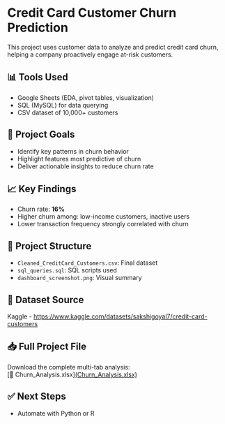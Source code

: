 # Credit Card Customer Churn Prediction

This project uses customer data to analyze and predict credit card churn, helping a company proactively engage at-risk customers.

## 📊 Tools Used
- Google Sheets (EDA, pivot tables, visualization)
- SQL (MySQL) for data querying
- CSV dataset of 10,000+ customers

## 🧠 Project Goals
- Identify key patterns in churn behavior
- Highlight features most predictive of churn
- Deliver actionable insights to reduce churn rate

## 📈 Key Findings
- Churn rate: **16%**
- Higher churn among: low-income customers, inactive users
- Lower transaction frequency strongly correlated with churn

## 📂 Project Structure
- `Cleaned_CreditCard_Customers.csv`: Final dataset
- `sql_queries.sql`: SQL scripts used
- `dashboard_screenshot.png`: Visual summary

## 📎 Dataset Source
Kaggle - https://www.kaggle.com/datasets/sakshigoyal7/credit-card-customers

## 📥 Full Project File

Download the complete multi-tab analysis:  
[📄 Churn_Analysis.xlsx][(Churn_Analysis.xlsx)](https://github.com/zaidfdgh/credit-card-churn-prediction/blob/main/Cleaned_CreditCard_Customers.xlsx)

## ✅ Next Steps
- Automate with Python or R
